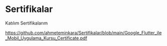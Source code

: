 # Sertifikalar
Katılım Sertifikalarım

https://github.com/ahmeteminkara/Sertifikalar/blob/main/Google_Flutter_ile_Mobil_Uygulama_Kursu_Certificate.pdf
